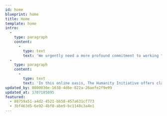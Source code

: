 ```yaml
---
id: home
blueprint: home
title: Home
template: home
intro:
  -
    type: paragraph
    content:
      -
        type: text
        text: 'We urgently need a more profound commitment to working together, with respect and imagination, with kindness and love.'
  -
    type: paragraph
    content:
      -
        type: text
        text: 'In this online oasis, The Humanity Initiative offers clarity and insight on our most crucial challenges, providing compelling inspiration for each of us to join in fostering a resurgent new voice of humanity.'
updated_by: 0800036e-1638-4d6e-822a-26aefe2f9e99
updated_at: 1707185095
featured:
  - 88759a51-a4d2-4521-bb58-457a631cf773
  - 3bf463d5-6e92-4bf8-abe9-bc1148c3a4e1
---
```

